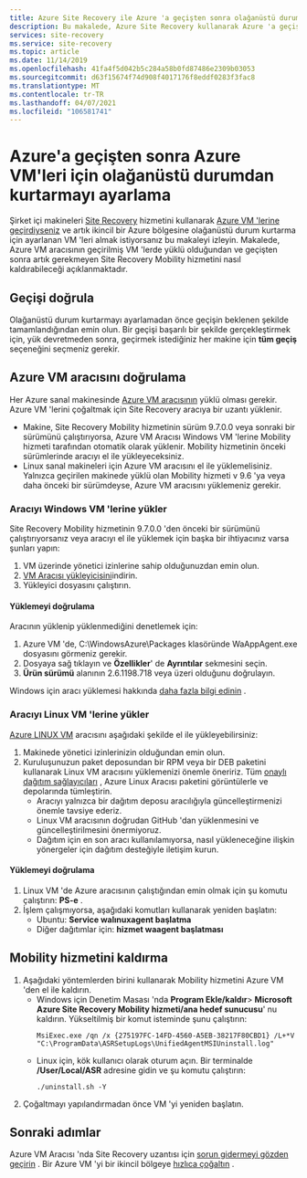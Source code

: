 ```yaml
---
title: Azure Site Recovery ile Azure 'a geçişten sonra olağanüstü durum kurtarmayı ayarlama
description: Bu makalede, Azure Site Recovery kullanarak Azure 'a geçişten sonra Azure bölgeleri arasında olağanüstü durum kurtarmayı ayarlamak için makinelerin nasıl hazırlanacağı açıklanır.
services: site-recovery
ms.service: site-recovery
ms.topic: article
ms.date: 11/14/2019
ms.openlocfilehash: 41fa4f5d042b5c284a58b0fd87486e2309b03053
ms.sourcegitcommit: d63f15674f74d908f4017176f8eddf0283f3fac8
ms.translationtype: MT
ms.contentlocale: tr-TR
ms.lasthandoff: 04/07/2021
ms.locfileid: "106581741"
---
```

# <a name="set-up-disaster-recovery-for-azure-vms-after-migration-to-azure"></a>Azure'a geçişten sonra Azure VM'leri için olağanüstü durumdan kurtarmayı ayarlama 


Şirket içi makineleri [Site Recovery](site-recovery-overview.md) hizmetini kullanarak [Azure VM 'lerine geçirdiyseniz](./migrate-tutorial-on-premises-azure.md) ve artık ikincil bir Azure bölgesine olağanüstü durum kurtarma için ayarlanan VM 'leri almak istiyorsanız bu makaleyi izleyin. Makalede, Azure VM aracısının geçirilmiş VM 'lerde yüklü olduğundan ve geçişten sonra artık gerekmeyen Site Recovery Mobility hizmetini nasıl kaldırabileceği açıklanmaktadır.



## <a name="verify-migration"></a>Geçişi doğrula

Olağanüstü durum kurtarmayı ayarlamadan önce geçişin beklenen şekilde tamamlandığından emin olun. Bir geçişi başarılı bir şekilde gerçekleştirmek için, yük devretmeden sonra, geçirmek istediğiniz her makine için **tüm geçiş** seçeneğini seçmeniz gerekir. 

## <a name="verify-the-azure-vm-agent"></a>Azure VM aracısını doğrulama

Her Azure sanal makinesinde [Azure VM aracısının](../virtual-machines/extensions/agent-windows.md) yüklü olması gerekir. Azure VM 'lerini çoğaltmak için Site Recovery aracıya bir uzantı yüklenir.

- Makine, Site Recovery Mobility hizmetinin sürüm 9.7.0.0 veya sonraki bir sürümünü çalıştırıyorsa, Azure VM Aracısı Windows VM 'lerine Mobility hizmeti tarafından otomatik olarak yüklenir. Mobility hizmetinin önceki sürümlerinde aracıyı el ile yükleyeceksiniz.
- Linux sanal makineleri için Azure VM aracısını el ile yüklemelisiniz. Yalnızca geçirilen makinede yüklü olan Mobility hizmeti v 9.6 'ya veya daha önceki bir sürümdeyse, Azure VM aracısını yüklemeniz gerekir.


### <a name="install-the-agent-on-windows-vms"></a>Aracıyı Windows VM 'lerine yükler

Site Recovery Mobility hizmetinin 9.7.0.0 'den önceki bir sürümünü çalıştırıyorsanız veya aracıyı el ile yüklemek için başka bir ihtiyacınız varsa şunları yapın:  

1. VM üzerinde yönetici izinlerine sahip olduğunuzdan emin olun.
2. [VM Aracısı yükleyicisini](https://go.microsoft.com/fwlink/?LinkID=394789&clcid=0x409)indirin.
3. Yükleyici dosyasını çalıştırın.

#### <a name="validate-the-installation"></a>Yüklemeyi doğrulama
Aracının yüklenip yüklenmediğini denetlemek için:

1. Azure VM 'de, C:\WindowsAzure\Packages klasöründe WaAppAgent.exe dosyasını görmeniz gerekir.
2. Dosyaya sağ tıklayın ve **Özellikler**' de **Ayrıntılar** sekmesini seçin.
3. **Ürün sürümü** alanının 2.6.1198.718 veya üzeri olduğunu doğrulayın.

Windows için aracı yüklemesi hakkında [daha fazla bilgi edinin](../virtual-machines/extensions/agent-windows.md) .

### <a name="install-the-agent-on-linux-vms"></a>Aracıyı Linux VM 'lerine yükler

[Azure LINUX VM](../virtual-machines/extensions/agent-linux.md) aracısını aşağıdaki şekilde el ile yükleyebilirsiniz:

1. Makinede yönetici izinlerinizin olduğundan emin olun.
2. Kuruluşunuzun paket deposundan bir RPM veya bir DEB paketini kullanarak Linux VM aracısını yüklemenizi önemle öneririz. Tüm [onaylı dağıtım sağlayıcıları](../virtual-machines/linux/endorsed-distros.md) , Azure Linux Aracısı paketini görüntülerle ve depolarında tümleştirin.
    - Aracıyı yalnızca bir dağıtım deposu aracılığıyla güncelleştirmenizi önemle tavsiye ederiz.
    - Linux VM aracısının doğrudan GitHub 'dan yüklenmesini ve güncelleştirilmesini önermiyoruz.
    -  Dağıtım için en son aracı kullanılamıyorsa, nasıl yükleneceğine ilişkin yönergeler için dağıtım desteğiyle iletişim kurun. 

#### <a name="validate-the-installation"></a>Yüklemeyi doğrulama 

1. Linux VM 'de Azure aracısının çalıştığından emin olmak için şu komutu çalıştırın: **PS-e** .
2. İşlem çalışmıyorsa, aşağıdaki komutları kullanarak yeniden başlatın:
    - Ubuntu: **Service walınuxagent başlatma**
    - Diğer dağıtımlar için: **hizmet waagent başlatması**


## <a name="uninstall-the-mobility-service"></a>Mobility hizmetini kaldırma

1. Aşağıdaki yöntemlerden birini kullanarak Mobility hizmetini Azure VM 'den el ile kaldırın. 
    - Windows için Denetim Masası 'nda **Program Ekle/kaldır**> **Microsoft Azure Site Recovery Mobility hizmeti/ana hedef sunucusu**' nu kaldırın. Yükseltilmiş bir komut isteminde şunu çalıştırın:
        ```
        MsiExec.exe /qn /x {275197FC-14FD-4560-A5EB-38217F80CBD1} /L+*V "C:\ProgramData\ASRSetupLogs\UnifiedAgentMSIUninstall.log"
        ```
    - Linux için, kök kullanıcı olarak oturum açın. Bir terminalde **/User/Local/ASR** adresine gidin ve şu komutu çalıştırın:
        ```
        ./uninstall.sh -Y
        ```
2. Çoğaltmayı yapılandırmadan önce VM 'yi yeniden başlatın.

## <a name="next-steps"></a>Sonraki adımlar

Azure VM Aracısı 'nda Site Recovery uzantısı için [sorun gidermeyi gözden geçirin](site-recovery-extension-troubleshoot.md) .
Bir Azure VM 'yi bir ikincil bölgeye [hızlıca çoğaltın](azure-to-azure-quickstart.md) .
